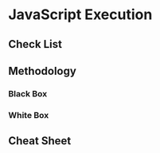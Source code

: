 # JavaScript Execution

## Check List

## Methodology

### Black Box

### White Box

## Cheat Sheet
